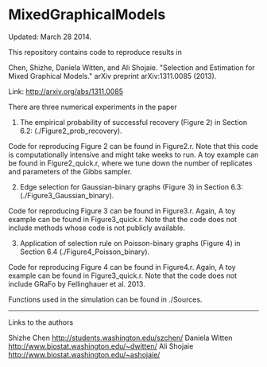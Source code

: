 MixedGraphicalModels
====================
Updated: March 28 2014.

This repository contains code to reproduce results in 

Chen, Shizhe, Daniela Witten, and Ali Shojaie. "Selection and Estimation for Mixed Graphical Models." arXiv preprint arXiv:1311.0085 (2013).

Link:
http://arxiv.org/abs/1311.0085

There are three numerical experiments in the paper

1) The empirical probability of successful recovery (Figure 2) in Section 6.2: (./Figure2_prob_recovery).

Code for reproducing Figure 2 can be found in Figure2.r. Note that this code is computationally intensive and might take weeks to run. A toy example can be found in Figure2_quick.r, where we tune down the number of replicates and parameters of the Gibbs sampler. 

2) Edge selection for Gaussian-binary graphs (Figure 3) in Section 6.3: (./Figure3_Gaussian_binary).

Code for reproducing Figure 3 can be found in Figure3.r. Again, A toy example can be found in Figure3_quick.r. Note that the code does not include methods whose code is not publicly available.

3) Application of selection rule on Poisson-binary graphs (Figure 4) in Section 6.4 (./Figure4_Poisson_binary).

Code for reproducing Figure 4 can be found in Figure4.r. Again, A toy example can be found in Figure3_quick.r. Note that the code does not include GRaFo by Fellinghauer et al. 2013.


Functions used in the simulation can be found in ./Sources.

----------
Links to the authors

Shizhe Chen http://students.washington.edu/szchen/
Daniela Witten http://www.biostat.washington.edu/~dwitten/
Ali Shojaie http://www.biostat.washington.edu/~ashojaie/




